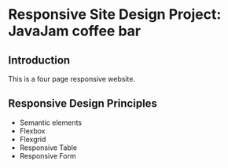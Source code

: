 # Responsive Site Design Project: JavaJam coffee bar
## Introduction
This is a four page responsive website.
## Responsive Design Principles
   - Semantic elements
   - Flexbox
   - Flexgrid
   - Responsive Table
   - Responsive Form
